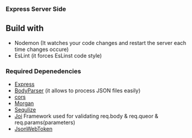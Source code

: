 ### Express Server Side

## Build with
- Nodemon (It watches your code changes and restart the server each time changes occure)
- EsLint (it forces EsLinst code style)

### Required Depenedencies  
- [Express]()
- [BodyParser]() (it allows to process JSON files easily)
- [cors]()
- [Morgan]()
- [Sequlize]()
- [Joi]() Framework used for validating req.body & req.queor & req.params(parameters)
- [JsonWebToken]()